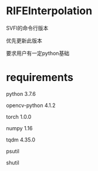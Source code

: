 # RIFEInterpolation

SVFI的命令行版本

优先更新此版本

要求用户有一定python基础

# requirements

python 3.7.6

opencv-python 4.1.2

torch 1.0.0

numpy 1.16

tqdm 4.35.0

psutil

shutil
